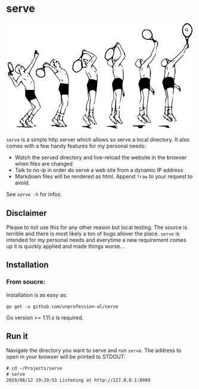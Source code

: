 # serve

![serve](./serve.svg "serve")

`serve` is a simple http server which allows so serve a local directory. 
It also comes with a few handy features for my personal needs: 

* Watch the served directory and live-reload the website in the browser when files are changed
* Talk to no-ip in order do serve a web site from a dynamic IP address
* Markdown files will be rendered as html. Append `?raw` to your request to avoid.

See `serve -h` for infos.

## Disclaimer

Please to not use this for any other reason but local testing. The source is terrible and there is
most likely a ton of bugs allover the place. `serve` is intended for my personal needs and everytime
a new requirement comes up it is quickly applied and made things worse... 

## Installation

### From soucre: 

Installation is as easy as: 

```
go get -u github.com/unprofession-al/serve
```

Go version >= 1.11.x is required.

## Run it

Navigate the directory you want to serve and run `serve`. The address to open in your browser will
be printed to STDOUT:

```
# cd ~/Projects/serve 
# serve
2019/08/12 19:29:53 Listening at http://127.0.0.1:8989
```
